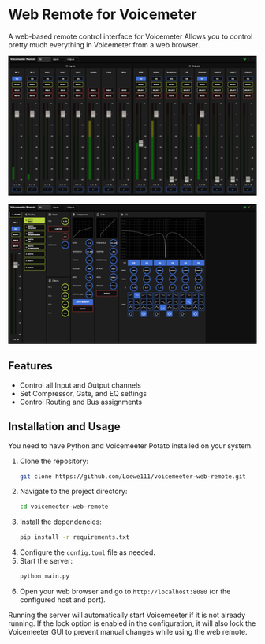 # Web Remote for Voicemeter

A web-based remote control interface for Voicemeter
Allows you to control pretty much everything in Voicemeter from a web browser.

![Screenshot of the Channels](/images/screenshot_channels.png)

![Screenshot of the Detailed View](/images/screenshot_details.png)

## Features
- Control all Input and Output channels
- Set Compressor, Gate, and EQ settings
- Control Routing and Bus assignments

## Installation and Usage

You need to have Python and Voicemeeter Potato installed on your system.

1. Clone the repository:
   ```bash
   git clone https://github.com/Loewe111/voicemeeter-web-remote.git
   ```
2. Navigate to the project directory:
   ```bash
   cd voicemeeter-web-remote
   ```
3. Install the dependencies:
   ```bash
   pip install -r requirements.txt
   ```
4. Configure the `config.toml` file as needed.
5. Start the server:
   ```bash
   python main.py
   ```
6. Open your web browser and go to `http://localhost:8080` (or the configured host and port).

Running the server will automatically start Voicemeeter if it is not already running. If the lock option is enabled in the configuration, it will also lock the Voicemeeter GUI to prevent manual changes while using the web remote.